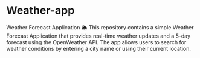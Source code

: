 # Weather-app
Weather Forecast Application 🌦️ This repository contains a simple Weather Forecast Application that provides real-time weather updates and a 5-day forecast using the OpenWeather API. The app allows users to search for weather conditions by entering a city name or using their current location.
